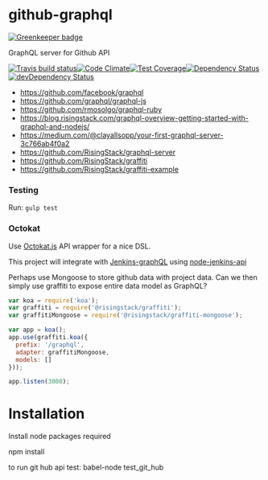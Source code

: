 github-graphql
==============

[![Greenkeeper badge](https://badges.greenkeeper.io/kristianmandrup/github-graphql.svg)](https://greenkeeper.io/)

GraphQL server for Github API

[![Travis build status](http://img.shields.io/travis/kristianmandrup/github-graphql.svg?style=flat)](https://travis-ci.org/kristianmandrup/github-graphql)[![Code Climate](https://codeclimate.com/github/kristianmandrup/github-graphql/badges/gpa.svg)](https://codeclimate.com/github/kristianmandrup/github-graphql)[![Test Coverage](https://codeclimate.com/github/kristianmandrup/github-graphql/badges/coverage.svg)](https://codeclimate.com/github/kristianmandrup/github-graphql)[![Dependency Status](https://david-dm.org/kristianmandrup/github-graphql.svg)](https://david-dm.org/kristianmandrup/github-graphql)[![devDependency Status](https://david-dm.org/kristianmandrup/github-graphql/dev-status.svg)](https://david-dm.org/kristianmandrup/github-graphql#info=devDependencies)

- https://github.com/facebook/graphql
-	https://github.com/graphql/graphql-js
-	https://github.com/rmosolgo/graphql-ruby
-	https://blog.risingstack.com/graphql-overview-getting-started-with-graphql-and-nodejs/
-	https://medium.com/@clayallsopp/your-first-graphql-server-3c766ab4f0a2
-	https://github.com/RisingStack/graphql-server
-	https://github.com/RisingStack/graffiti
-	https://github.com/RisingStack/graffiti-example

### Testing

Run: `gulp test`

### Octokat

Use [Octokat.js](https://github.com/philschatz/octokat.js) API wrapper for a nice DSL.

This project will integrate with [Jenkins-graphQL]() using [node-jenkins-api](https://github.com/jansepar/node-jenkins-api)

Perhaps use Mongoose to store github data with project data. Can we then simply use graffiti to expose entire data model as GraphQL?

```js
var koa = require('koa');
var graffiti = require('@risingstack/graffiti');
var graffitiMongoose = require('@risingstack/graffiti-mongoose');

var app = koa();
app.use(graffiti.koa({
  prefix: '/graphql',
  adapter: graffitiMongoose,
  models: []
}));

app.listen(3000);
```

Installation
============

Install node packages required

npm install

to run git hub api test: babel-node test_git_hub
